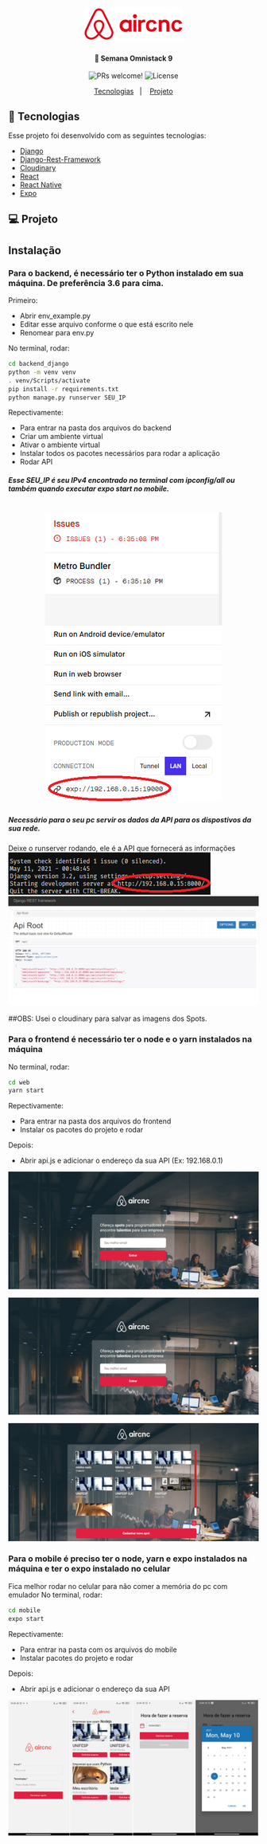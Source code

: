 <h1 align="center">
    <img alt="AirCnC" title="#delicinha" src="frontend/src/assets/logo-2.svg" width="200px" />
</h1>

<h4 align="center">
  🚀 Semana Omnistack 9
</h4>

<p align="center">
 <img src="https://img.shields.io/static/v1?label=PRs&message=welcome&color=7159c1&labelColor=000000" alt="PRs welcome!" />

  <img alt="License" src="https://img.shields.io/static/v1?label=license&message=MIT&color=7159c1&labelColor=000000">
</p>

<p align="center">
  <a href="#rocket-tecnologias">Tecnologias</a>&nbsp;&nbsp;&nbsp;|&nbsp;&nbsp;&nbsp;
  <a href="#-projeto">Projeto</a>
</p>

## :rocket: Tecnologias

Esse projeto foi desenvolvido com as seguintes tecnologias:

- [Django](https://www.djangoproject.com/)
- [Django-Rest-Framework](https://www.django-rest-framework.org/)
- [Cloudinary](https://cloudinary.com/)
- [React](https://reactjs.org)
- [React Native](https://facebook.github.io/react-native/)
- [Expo](https://expo.io/)

## 💻 Projeto

## Instalação
### Para o backend, é necessário ter o Python instalado em sua máquina. De preferência 3.6 para cima.

Primeiro:
- Abrir env_example.py
- Editar esse arquivo conforme o que está escrito nele
- Renomear para env.py

No terminal, rodar:
```sh
cd backend_django
python -m venv venv
. venv/Scripts/activate
pip install -r requirements.txt
python manage.py runserver SEU_IP
```
Repectivamente:
- Para entrar na pasta dos arquivos do backend
- Criar um ambiente virtual
- Ativar o ambiente virtual
- Instalar todos os pacotes necessários para rodar a aplicação
- Rodar API
##### Esse SEU_IP é seu IPv4 encontrado no terminal com ipconfig/all ou também quando executar expo start no mobile.
<h1 align="center">
  <img alt="AirCnC" src="images/expo.png" />
</h1>

##### Necessário para o seu pc servir os dados da API para os dispostivos da sua rede.
Deixe o runserver rodando, ele é a API que fornecerá as informações
![API 0](/images/api_0.png?raw=true)
![API 1](/images/api_1.png?raw=true)

##OBS:
Usei o cloudinary para salvar as imagens dos Spots.

### Para o frontend é necessário ter o node e o yarn instalados na máquina
No terminal, rodar:
```sh
cd web
yarn start
```
Repectivamente:
- Para entrar na pasta dos arquivos do frontend
- Instalar os pacotes do projeto e rodar

Depois:
- Abrir api.js e adicionar o endereço da sua API (Ex: 192.168.0.1)

![Web 1](/images/web_1.png?raw=true)

![Web 2](/images/web_1.png?raw=true)

![Web 3](/images/web_2.png?raw=true)

### Para o mobile é preciso ter o node, yarn e expo instalados na máquina e ter o expo instalado no celular
Fica melhor rodar no celular para não comer a memória do pc com emulador
No terminal, rodar:
```sh
cd mobile
expo start
```

Repectivamente:
- Para entrar na pasta com os arquivos do mobile
- Instalar pacotes do projeto e rodar

Depois:
- Abrir api.js e adicionar o endereço da sua API

![Mobile 0](/images/mobile_0.png?raw=true)
